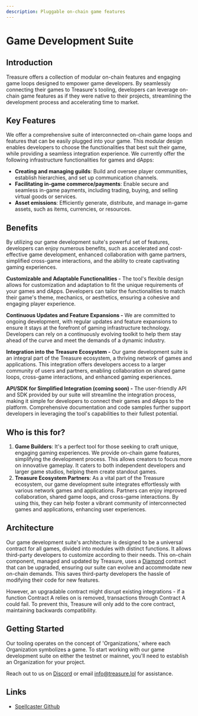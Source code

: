 ```yaml
---
description: Pluggable on-chain game features
---
```


# Game Development Suite

## Introduction

Treasure offers a collection of modular on-chain features and engaging game loops designed to empower game developers. By seamlessly connecting their games to Treasure's tooling, developers can leverage on-chain game features as if they were native to their projects, streamlining the development process and accelerating time to market.

## Key Features

We offer a comprehensive suite of interconnected on-chain game loops and features that can be easily plugged into your game. This modular design enables developers to choose the functionalities that best suit their game, while providing a seamless integration experience. We currently offer the following infrastructure functionalities for games and dApps:

* **Creating and managing guilds**: Build and oversee player communities, establish hierarchies, and set up communication channels.
* **Facilitating in-game commerce/payments**: Enable secure and seamless in-game payments, including trading, buying, and selling virtual goods or services.
* **Asset emissions**: Efficiently generate, distribute, and manage in-game assets, such as items, currencies, or resources.

## Benefits

By utilizing our game development suite's powerful set of features, developers can enjoy numerous benefits, such as accelerated and cost-effective game development, enhanced collaboration with game partners, simplified cross-game interactions, and the ability to create captivating gaming experiences.

**Customizable and Adaptable Functionalities -** The tool's flexible design allows for customization and adaptation to fit the unique requirements of your games and dApps. Developers can tailor the functionalities to match their game's theme, mechanics, or aesthetics, ensuring a cohesive and engaging player experience.

**Continuous Updates and Feature Expansions -** We are committed to ongoing development, with regular updates and feature expansions to ensure it stays at the forefront of gaming infrastructure technology. Developers can rely on a continuously evolving toolkit to help them stay ahead of the curve and meet the demands of a dynamic industry.

**Integration into the Treasure Ecosystem -** Our game development suite is an integral part of the Treasure ecosystem, a thriving network of games and applications. This integration offers developers access to a larger community of users and partners, enabling collaboration on shared game loops, cross-game interactions, and enhanced gaming experiences.

**API/SDK for Simplified Integration (coming soon) -** The user-friendly API and SDK provided by our suite will streamline the integration process, making it simple for developers to connect their games and dApps to the platform. Comprehensive documentation and code samples further support developers in leveraging the tool's capabilities to their fullest potential.

## Who is this for?

1. **Game Builders**: It's a perfect tool for those seeking to craft unique, engaging gaming experiences. We provide on-chain game features, simplifying the development process. This allows creators to focus more on innovative gameplay. It caters to both independent developers and larger game studios, helping them create standout games.
2. **Treasure Ecosystem Partners**: As a vital part of the Treasure ecosystem, our game development suite integrates effortlessly with various network games and applications. Partners can enjoy improved collaboration, shared game loops, and cross-game interactions. By using this, they can help foster a vibrant community of interconnected games and applications, enhancing user experiences.

## Architecture

Our game development suite's architecture is designed to be a universal contract for all games, divided into modules with distinct functions. It allows third-party developers to customize according to their needs. This on-chain component, managed and updated by Treasure, uses a [Diamond](https://eips.ethereum.org/EIPS/eip-2535) contract that can be upgraded, ensuring our suite can evolve and accommodate new on-chain demands. This saves third-party developers the hassle of modifying their code for new features.

However, an upgradable contract might disrupt existing integrations - if a function Contract A relies on is removed, transactions through Contract A could fail. To prevent this, Treasure will only add to the core contract, maintaining backwards compatibility.

## Getting Started

Our tooling operates on the concept of 'Organizations,' where each Organization symbolizes a game. To start working with our game development suite on either the testnet or mainnet, you'll need to establish an Organization for your project.&#x20;

Reach out to us on [Discord](https://discord.com/invite/treasuredao) or email [info@treasure.lol](mailto:info@treasure.lol) for assistance.

## Links&#x20;

* [Spellcaster Github](https://github.com/TreasureProject/spellcaster-facets)

##
